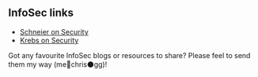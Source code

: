 ## InfoSec links

- [Schneier on Security](http://www.schneier.com)
- [Krebs on Security](http://www.krebsonsecurity.com)

Got any favourite InfoSec blogs or resources to share? Please feel to send them my way (me🎩chris⚫gg)!
